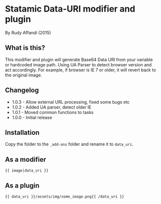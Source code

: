 # Statamic Data-URI modifier and plugin
By Rudy Affandi (2015)

## What is this?
This modifier and plugin will generate Base64 Data URI from your variable or hardcoded image path.
Using UA Parser to detect browser version and act accordingly. For example, if browser is IE 7 or older, it will revert back to the original image.

## Changelog
- 1.0.3 - Allow external URL processing, fixed some bugs etc
- 1.0.2 - Added UA parser, detect older IE
- 1.0.1 - Moved common functions to tasks
- 1.0.0 - Initial release

## Installation
Copy the folder to the `_add-ons` folder and rename it to `data_uri`.

## As a modifier
`{{ image|data_uri }}`

## As a plugin
`{{ data_uri }}/assets/img/some_image.png{{ /data_uri }}`
